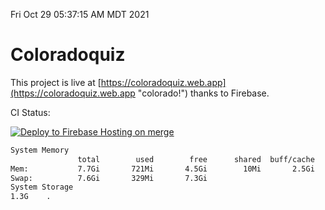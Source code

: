 Fri Oct 29 05:37:15 AM MDT 2021

# Coloradoquiz


This project is live at [https://coloradoquiz.web.app](https://coloradoquiz.web.app "colorado!") thanks to Firebase.

CI Status: 

[![Deploy to Firebase Hosting on merge](https://github.com/teamkushal/coloradoquiz/actions/workflows/firebase-hosting-merge.yml/badge.svg)](https://github.com/teamkushal/coloradoquiz/actions/workflows/firebase-hosting-merge.yml)

```bash
System Memory
               total        used        free      shared  buff/cache   available
Mem:           7.7Gi       721Mi       4.5Gi        10Mi       2.5Gi       6.6Gi
Swap:          7.6Gi       329Mi       7.3Gi
System Storage
1.3G	.
```
```bash
